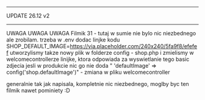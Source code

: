 ****************************
UPDATE 26.12 v2
**************************

UWAGA UWAGA UWAGA
 Filmik 31 - tutaj w sumie nie bylo nic niezbednego ale zrobilam. trzeba w .env dodac linjke kodu 
 SHOP_DEFAULT_IMAGE=https://via.placeholder.com/240x240/5fa9f8/efefef
 utworzylismy takze nowy plik w folderze config - shop.php i zmielismy w welcomecontrollerze linijke, ktora odpowiada za wyswietlanie tego basic zdjecia jesli w produkcie nic go nie doda
 " 'defaultImage' => config('shop.defaultImage')" - zmiana w pliku welcomecontroller

 generalnie tak jak napisala, kompletnie nic niezbednego, moglby byc ten filmik nawet pominiety :D